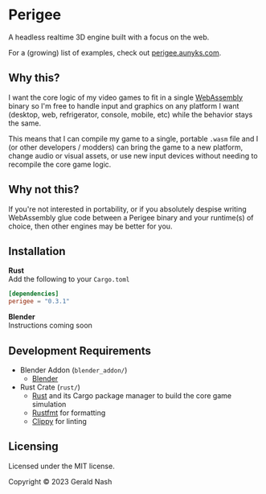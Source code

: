 # Perigee

A headless realtime 3D engine built with a focus on the web.

For a (growing) list of examples, check out [perigee.aunyks.com](https://perigee.aunyks.com).

## Why this?

I want the core logic of my video games to fit in a single [WebAssembly](https://webassembly.org/) binary so I'm free to handle input and graphics on any platform I want (desktop, web, refrigerator, console, mobile, etc) while the behavior stays the same.

This means that I can compile my game to a single, portable `.wasm` file and I (or other developers / modders) can bring the game to a new platform, change audio or visual assets, or use new input devices without needing to recompile the core game logic.

## Why not this?

If you're not interested in portability, or if you absolutely despise writing WebAssembly glue code between a Perigee binary and your runtime(s) of choice, then other engines may be better for you.

## Installation

**Rust**  
Add the following to your `Cargo.toml`

```toml
[dependencies]
perigee = "0.3.1"
```

**Blender**  
Instructions coming soon

## Development Requirements

- Blender Addon (`blender_addon/`)
  - [Blender](https://www.blender.org/)
- Rust Crate (`rust/`)
  - [Rust](https://www.rust-lang.org/) and its Cargo package manager to build the core game simulation
  - [Rustfmt](https://github.com/rust-lang/rustfmt) for formatting
  - [Clippy](https://github.com/rust-lang/rust-clippy) for linting

## Licensing

Licensed under the MIT license.

Copyright © 2023 Gerald Nash
